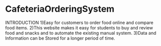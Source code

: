 # CafeteriaOrderingSystem
INTRODUCTION
1)Easy for customers to order food online and compare food items.
2)This website makes it easy for students to buy and review food and snacks and to automate the existing manual system.
3)Data and Information can be Stored for a longer period of time.



